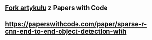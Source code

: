 ## [Fork artykułu](https://github.com/ppiotrekp/SparseR-CNN) z Papers with Code 
## https://paperswithcode.com/paper/sparse-r-cnn-end-to-end-object-detection-with
